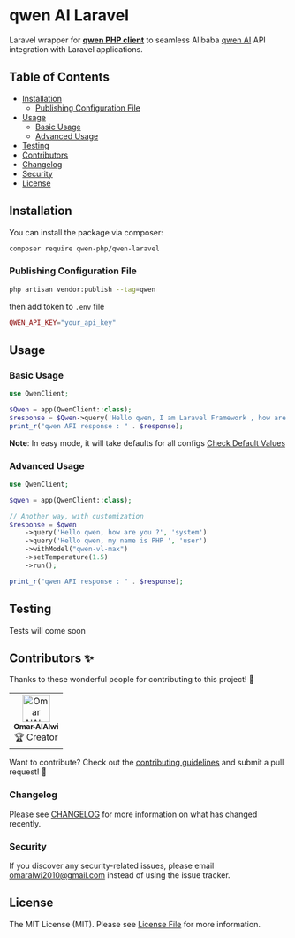 # qwen AI Laravel

Laravel wrapper for **[qwen PHP client](https://github.com/qwen-php/qwen-php-client)** to seamless Alibaba [qwen AI](https://www.qwen.ai) API integration with Laravel applications.

## Table of Contents

- [Installation](#installation)
  - [Publishing Configuration File](#publishing-configuration-file)
- [Usage](#usage)
  - [Basic Usage](#basic-usage)
  - [Advanced Usage](#advanced-usage)
- [Testing](#testing)
- [Contributors](#contributors-)
- [Changelog](#changelog)
- [Security](#security)
- [License](#license)

## Installation

You can install the package via composer:

```bash
composer require qwen-php/qwen-laravel
```

### Publishing Configuration File

```bash
php artisan vendor:publish --tag=qwen
```
then add token to `.env` file
```php
QWEN_API_KEY="your_api_key"
```

## Usage

### Basic Usage

```php
use QwenClient;

$Qwen = app(QwenClient::class);
$response = $Qwen->query('Hello qwen, I am Laravel Framework , how are you Today ^_^ ?')->run();
print_r("qwen API response : " . $response);
```

**Note**: In easy mode, it will take defaults for all configs [Check Default Values](https://github.com/qwen-php/qwen-php-client/blob/master/src/Enums/Configs/DefaultConfigs.php)

### Advanced Usage

```php
use QwenClient;

$qwen = app(QwenClient::class);

// Another way, with customization
$response = $qwen
    ->query('Hello qwen, how are you ?', 'system')
    ->query('Hello qwen, my name is PHP ', 'user')
    ->withModel("qwen-vl-max")
    ->setTemperature(1.5)
    ->run();

print_r("qwen API response : " . $response);
```

## Testing

Tests will come soon

## Contributors ✨

Thanks to these wonderful people for contributing to this project! 💖

<table>
  <tr>
    <td align="center">
      <a href="https://github.com/omaralalwi">
        <img src="https://avatars.githubusercontent.com/u/25439498?v=4" width="50px;" alt="Omar AlAlwi"/>
        <br />
        <sub><b>Omar AlAlwi</b></sub>
      </a>
      <br />
      🏆 Creator
    </td>
  </tr>
</table>

Want to contribute? Check out the [contributing guidelines](./CONTRIBUTING.md) and submit a pull request! 🚀

### Changelog

Please see [CHANGELOG](CHANGELOG.md) for more information on what has changed recently.

### Security

If you discover any security-related issues, please email [omaralwi2010@gmail.com](mailto:omaralwi2010@gmail.com) instead of using the issue tracker.

## License

The MIT License (MIT). Please see [License File](LICENSE.md) for more information.
